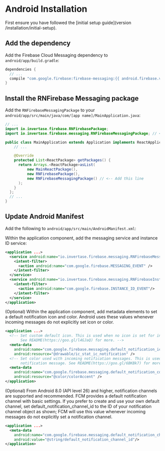 # Android Installation

First ensure you have followed the [initial setup guide](version /installation/initial-setup).

## Add the dependency

Add the Firebase Cloud Messaging dependency to `android/app/build.gradle`:

```groovy
dependencies {
  // ...
  compile "com.google.firebase:firebase-messaging:{{ android.firebase.version }}"
}
```

## Install the RNFirebase Messaging package

Add the `RNFirebaseMessagingPackage` to your `android/app/src/main/java/com/[app name]/MainApplication.java`:

```java
// ...
import io.invertase.firebase.RNFirebasePackage;
import io.invertase.firebase.messaging.RNFirebaseMessagingPackage; // <-- Add this line

public class MainApplication extends Application implements ReactApplication {
    // ...

    @Override
    protected List<ReactPackage> getPackages() {
      return Arrays.<ReactPackage>asList(
          new MainReactPackage(),
          new RNFirebasePackage(),
          new RNFirebaseMessagingPackage() // <-- Add this line
      );
    }
  };
  // ...
}
```

## Update Android Manifest

Add the following to `android/app/src/main/AndroidManifest.xml`:

Within the application component, add the messaging service and instance ID service:
```xml
<application ...>
  <service android:name="io.invertase.firebase.messaging.RNFirebaseMessagingService">
    <intent-filter>
      <action android:name="com.google.firebase.MESSAGING_EVENT" />
    </intent-filter>
  </service>
  <service android:name="io.invertase.firebase.messaging.RNFirebaseInstanceIdService" android:exported="false">
    <intent-filter>
      <action android:name="com.google.firebase.INSTANCE_ID_EVENT"/>
    </intent-filter>
  </service>
</application>
```

(Optional) Within the application component, add metadata elements to set a default notification icon and color. Android uses these values whenever incoming messages do not explicitly set icon or color.

```xml
<application ...>
  <!-- Set custom default icon. This is used when no icon is set for incoming notification messages.
       See README(https://goo.gl/l4GJaQ) for more. -->
  <meta-data
    android:name="com.google.firebase.messaging.default_notification_icon"
    android:resource="@drawable/ic_stat_ic_notification" />
  <!-- Set color used with incoming notification messages. This is used when no color is set for the incoming
       notification message. See README(https://goo.gl/6BKBk7) for more. -->
  <meta-data
    android:name="com.google.firebase.messaging.default_notification_color"
    android:resource="@color/colorAccent" />
</application>
```

(Optional) From Android 8.0 (API level 26) and higher, notification channels are supported and recommended. FCM provides a default notification channel with basic settings. If you prefer to create and use your own default channel, set default_notification_channel_id to the ID of your notification channel object as shown; FCM will use this value whenever incoming messages do not explicitly set a notification channel.

```xml
<application ...>
  <meta-data
    android:name="com.google.firebase.messaging.default_notification_channel_id"
    android:value="@string/default_notification_channel_id"/>
</application>
```
